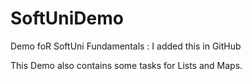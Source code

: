 # SoftUniDemo
Demo foR SoftUni Fundamentals : I added this in GitHub

This Demo also contains some tasks for Lists and Maps.
